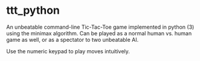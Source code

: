 # ttt_python
An unbeatable command-line Tic-Tac-Toe game implemented in python (3) using the minimax algorithm.
Can be played as a normal human vs. human game as well, or as a spectator to two unbeatable AI. 

Use the numeric keypad to play moves intuitively.
